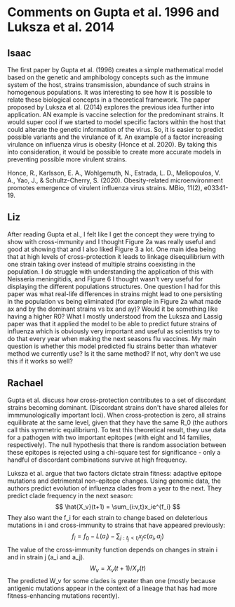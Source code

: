 # Comments on Gupta et al. 1996 and Luksza et al. 2014

## Isaac
The first paper by Gupta et al. (1996) creates a simple mathematical model based on the genetic and amphibology concepts such as the immune system of the host, strains transmission, abundance of such strains in homogenous populations. It was interesting to see how it is possible to relate these biological concepts in a theoretical framework. The paper proposed by Luksza et al. (2014) explores the previous idea further into application. AN example is vaccine selection for the predominant strains. It would super cool if we started to model specific factors within the host that could alterate the genetic information of the virus. So, it is easier to predict possible variants and the virulance of it. An example of a factor increasing virulance on influenza virus is obesity (Honce et al. 2020). By taking this into consideration, it would be possible to create more accurate models in preventing possible more virulent strains.

Honce, R., Karlsson, E. A., Wohlgemuth, N., Estrada, L. D., Meliopoulos, V. A., Yao, J., & Schultz-Cherry, S. (2020). Obesity-related microenvironment promotes emergence of virulent influenza virus strains. MBio, 11(2), e03341-19.

## Liz
After reading Gupta et al., I felt like I get the concept they were trying to show with cross-immunity and I thought Figure 2a was really useful and good at showing that and I also liked Figure 3 a lot. One main idea being that at high levels of cross-protection it leads to linkage disequilibrium with one strain taking over instead of multiple strains coexisting in the population. I do struggle with understanding the application of this with Neisseria meningitidis, and Figure 6 I thought wasn’t very useful for displaying the different populations structures. One question I had for this paper was what real-life differences in strains might lead to one persisting in the population vs being eliminated (for example in Figure 2a what made ax and by the dominant strains vs bx and ay)? Would it be something like having a higher R0?
What I mostly understood from the Luksza and Lassig paper was that it applied the model to be able to predict future strains of influenza which is obviously very important and useful as scientists try to do that every year when making the next seasons flu vaccines. My main question is whether this model predicted flu strains better than whatever method we currently use? Is it the same method? If not, why don’t we use this if it works so well?


## Rachael
Gupta et al. discuss how cross-protection contributes to a set of discordant strains becoming dominant. (Discordant strains don't have shared alleles for immmunologically important loci). When cross-protection is zero, all strains equilibrate at the same level, given that they have the same R_0 (the authors call this symmetric equilibrium). To test this theoretical result, they use data for a pathogen with two important epitopes (with eight and 14 families, respectively). The null hypothesis that there is random association between these epitopes is rejected using a chi-square test for significance - only a handful of discordant combinations survive at high frequency.

Luksza et al. argue that two factors dictate strain fitness: adaptive epitope mutations and detrimental non-epitope changes. Using genomic data, the authors predict evolution of influenza clades from a year to the next. They predict clade frequency in the next season: $$ \hat{X_v}(t+1) = \sum_{i:v,t}x_ie^{f_i} $$
They also want the f_i for each strain to change based on deleterious mutations in i and cross-immunity to strains that have appeared previously: $$f_i = f_0 - L(a_i) - \sum_{j:t_j<t_i}x_jc(a_i,a_j)$$
The value of the cross-immunity function depends on changes in strain i and in strain j (a_i and a_j).
$$ W_v = X_v(t+1)/X_v(t) $$ The predicted W_v for some clades is greater than one (mostly because antigenic mutations appear in the context of a lineage that has had more fitness-enhancing mutations recently).
